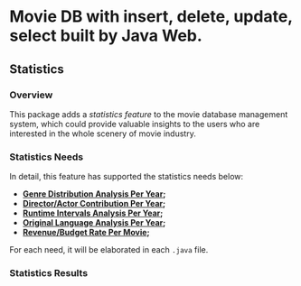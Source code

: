 # Movie DB with insert, delete, update, select built by Java Web.

## Statistics

### Overview

This package adds a *statistics feature* to the movie database management system, 
which could provide valuable insights to the users who are interested in the 
whole scenery of movie industry.

### Statistics Needs

In detail, this feature has supported the statistics needs below:
- **[Genre Distribution Analysis Per Year](GDAPerYear.java);** 
- **[Director/Actor Contribution Per Year](DACPerYear.java);**
- **[Runtime Intervals Analysis Per Year](RIAPerYear.java);**
- **[Original Language Analysis Per Year](OLAPerYear.java);**
- **[Revenue/Budget Rate Per Movie](RBRPerMovie.java);**

For each need, it will be elaborated in each `.java` file.

### Statistics Results


